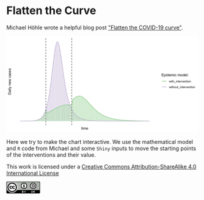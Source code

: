 # Flatten the Curve

Michael Höhle wrote a helpful blog post ["Flatten the COVID-19 curve"](https://staff.math.su.se/hoehle/blog/2020/03/16/flatteningthecurve.html). 

![](FLATTENTHECURVE.png)

Here we try to make the chart interactive. We use the mathematical model and `R` code from Michael and some `Shiny` inputs to move the starting points of the interventions and their value.




This work is licensed under a [Creative Commons Attribution-ShareAlike 4.0 International License](http://creativecommons.org/licenses/by-sa/4.0/)

![](www/license.png)

